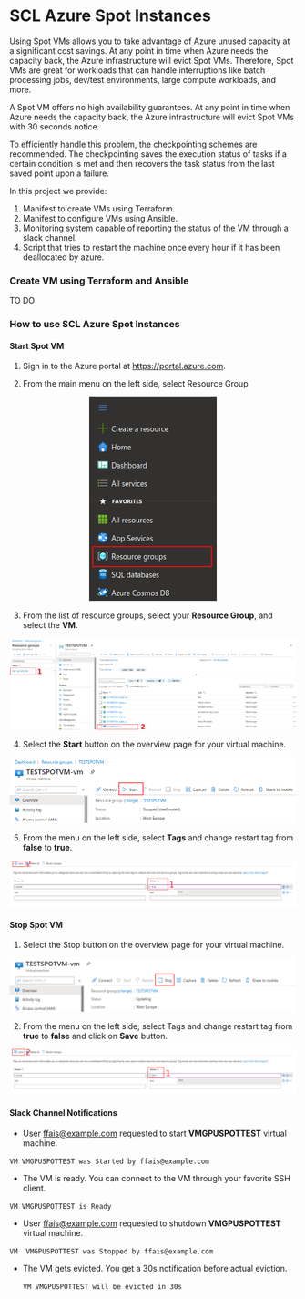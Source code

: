 # SCL Azure Spot Instances
Using Spot VMs allows you to take advantage of Azure unused capacity at a significant cost savings. At any point in time when Azure needs the capacity back, the Azure infrastructure will evict Spot VMs. Therefore, Spot VMs are great for workloads that can handle interruptions like batch processing jobs, dev/test environments, large compute workloads, and more.

A Spot VM offers no high availability guarantees. At any point in time when Azure needs the capacity back, the Azure infrastructure will evict Spot VMs with 30 seconds notice.

To efficiently handle this problem, the checkpointing schemes are recommended. The checkpointing saves the execution status of tasks if a certain condition is met and then recovers the task status from the last saved point upon a failure.

In this project we provide:
1. Manifest to create VMs using Terraform.
2. Manifest to configure VMs using Ansible.
3. Monitoring system capable of reporting the status of the VM through a slack channel.
4. Script that tries to restart the machine once every hour if it has been deallocated by azure.

### Create VM using Terraform and Ansible

TO DO

### How to use SCL Azure Spot Instances
#### Start Spot VM
1. Sign in to the Azure portal at https://portal.azure.com.

2. From the main menu on the left side, select Resource Group
<p align="center">
  <img src="images/resource_group_selection.png" />
</p>

3. From the list of resource groups, select your **Resource Group**, and select the **VM**.
<p align="center">
  <img src="images/rs_and_vm_selection.png" />
</p>

4. Select the **Start** button on the overview page for your virtual machine.
<p align="center">
  <img src="images/start_vm.png" />
</p>

5. From the menu on the left side, select **Tags** and change restart tag from **false** to **true**.
<p align="center">
  <img src="images/change_tag_to_true.png" />
</p>

#### Stop Spot VM

1. Select the Stop button on the overview page for your virtual machine.
<p align="center">
  <img src="images/stop_vm.png" />
</p>

2. From the menu on the left side, select Tags and change restart tag from **true** to **false** and click on **Save** button.
<p align="center">
  <img src="images/change_tag_to_false.png" />
</p>

#### Slack Channel Notifications

*  User ffais@example.com requested to start **VMGPUSPOTTEST** virtual machine.

  `VM VMGPUSPOTTEST was Started by ffais@example.com`

*  The VM is ready. You can connect to the VM through your favorite SSH client.

  `VM VMGPUSPOTTEST is Ready`

*  User ffais@example.com requested to shutdown **VMGPUSPOTTEST** virtual machine.

  `VM  VMGPUSPOTTEST was Stopped by ffais@example.com`

* The VM gets evicted. You get a 30s notification before actual eviction.

  `VM VMGPUSPOTTEST will be evicted in 30s`
  
